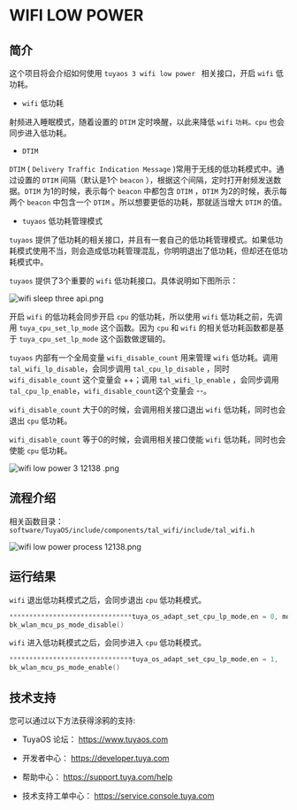 

# WIFI LOW POWER 

##  简介

这个项目将会介绍如何使用 `tuyaos 3 wifi low power ` 相关接口，开启 `wifi` 低功耗。

* `wifi` 低功耗

射频进入睡眠模式，随着设置的 `DTIM` 定时唤醒，以此来降低 `wifi` `功耗。cpu` 也会同步进入低功耗。

* `DTIM`
  

`DTIM` ( `Delivery Traffic Indication Message` )常用于无线的低功耗模式中。通过设置的 `DTIM` 间隔（默认是1个 `beacon` ），根据这个间隔，定时打开射频发送数据。`DTIM` 为1的时候，表示每个 `beacon` 中都包含 `DTIM` ，`DTIM` 为2的时候，表示每两个 `beacon` 中包含一个 `DTIM` 。所以想要更低的功耗，那就适当增大 `DTIM` 的值。


* `tuyaos` 低功耗管理模式

`tuyaos` 提供了低功耗的相关接口，并且有一套自己的低功耗管理模式。如果低功耗模式使用不当，则会造成低功耗管理混乱，你明明退出了低功耗，但却还在低功耗模式中。


`tuyaos` 提供了3个重要的 `wifi` 低功耗接口。具体说明如下图所示：


![wifi sleep three api.png](https://airtake-public-data-1254153901.cos.ap-shanghai.myqcloud.com/content-platform/hestia/165603518309369abc33d.png)

开启 `wifi` 的低功耗会同步开启 `cpu` 的低功耗，所以使用 `wifi` 低功耗之前，先调用 `tuya_cpu_set_lp_mode` 这个函数。因为 `cpu` 和 `wifi` 的相关低功耗函数都是基于 `tuya_cpu_set_lp_mode` 这个函数做逻辑的。

`tuyaos` 内部有一个全局变量 `wifi_disable_count` 用来管理 `wifi` 低功耗。调用 `tal_wifi_lp_disable`，会同步调用 `tal_cpu_lp_disable` ，同时 ` wifi_disable_count` 这个变量会 ++；调用 `tal_wifi_lp_enable` ，会同步调用 `tal_cpu_lp_enable`，` wifi_disable_count `这个变量会 --。

`wifi_disable_count` 大于0的时候，会调用相关接口退出 `wifi` 低功耗，同时也会退出 `cpu` 低功耗。

 `wifi_disable_count` 等于0的时候，会调用相关接口使能 `wifi` 低功耗，同时也会使能 `cpu` 低功耗。


![wifi low power 3   12138 .png](https://airtake-public-data-1254153901.cos.ap-shanghai.myqcloud.com/content-platform/hestia/165603413688bf3652a37.png)

## 流程介绍
相关函数目录：
`software/TuyaOS/include/components/tal_wifi/include/tal_wifi.h`

![wifi low power process 12138.png](https://airtake-public-data-1254153901.cos.ap-shanghai.myqcloud.com/content-platform/hestia/1656034364902e5e3efaf.png)

## 运行结果

`wifi` 退出低功耗模式之后，会同步退出 `cpu` 低功耗模式。
```C
*******************************tuya_os_adapt_set_cpu_lp_mode,en = 0, mode = 0
bk_wlan_mcu_ps_mode_disable()
```

`wifi` 进入低功耗模式之后，会同步进入 `cpu` 低功耗模式。

```C
*******************************tuya_os_adapt_set_cpu_lp_mode,en = 1, 
bk_wlan_mcu_ps_mode_enable()
```

## 技术支持

您可以通过以下方法获得涂鸦的支持:

- TuyaOS 论坛： https://www.tuyaos.com

- 开发者中心： https://developer.tuya.com

- 帮助中心： https://support.tuya.com/help

- 技术支持工单中心： https://service.console.tuya.com
